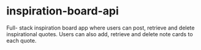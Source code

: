 # inspiration-board-api

Full- stack inspiration board app where users can post, retrieve and delete inspirational quotes. Users can also add, 
retrieve and delete note cards to each quote.

